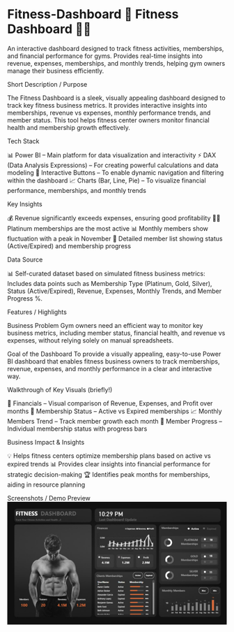 # Fitness-Dashboard 💪 Fitness Dashboard 🏋️‍♂️

An interactive dashboard designed to track fitness activities, memberships, and financial performance for gyms. Provides real-time insights into revenue, expenses, memberships, and monthly trends, helping gym owners manage their business efficiently.

Short Description / Purpose

The Fitness Dashboard is a sleek, visually appealing dashboard designed to track key fitness business metrics. It provides interactive insights into memberships, revenue vs expenses, monthly performance trends, and member status. This tool helps fitness center owners monitor financial health and membership growth effectively.

Tech Stack

📊 Power BI – Main platform for data visualization and interactivity
⚡ DAX (Data Analysis Expressions) – For creating powerful calculations and data modeling
🔘 Interactive Buttons – To enable dynamic navigation and filtering within the dashboard
📈 Charts (Bar, Line, Pie) – To visualize financial performance, memberships, and monthly trends

Key Insights

💰 Revenue significantly exceeds expenses, ensuring good profitability
🏋️‍♂️ Platinum memberships are the most active
📊 Monthly members show fluctuation with a peak in November
👥 Detailed member list showing status (Active/Expired) and membership progress

Data Source

📊 Self-curated dataset based on simulated fitness business metrics:
Includes data points such as Membership Type (Platinum, Gold, Silver), Status (Active/Expired), Revenue, Expenses, Monthly Trends, and Member Progress %.

Features / Highlights

Business Problem
Gym owners need an efficient way to monitor key business metrics, including member status, financial health, and revenue vs expenses, without relying solely on manual spreadsheets.

Goal of the Dashboard
To provide a visually appealing, easy-to-use Power BI dashboard that enables fitness business owners to track memberships, revenue, expenses, and monthly performance in a clear and interactive way.

Walkthrough of Key Visuals (briefly!)

💸 Financials – Visual comparison of Revenue, Expenses, and Profit over months
👥 Membership Status – Active vs Expired memberships
📈 Monthly Members Trend – Track member growth each month
💪 Member Progress – Individual membership status with progress bars

Business Impact & Insights

💡 Helps fitness centers optimize membership plans based on active vs expired trends
📊 Provides clear insights into financial performance for strategic decision-making
🏆 Identifies peak months for memberships, aiding in resource planning

Screenshots / Demo Preview
![Dashboard Preview](https://github.com/TusharKundekar/Power-BI-Fitness-Dashboard/blob/main/Fitness%20Dashboard%20Snapshot.jpg)
